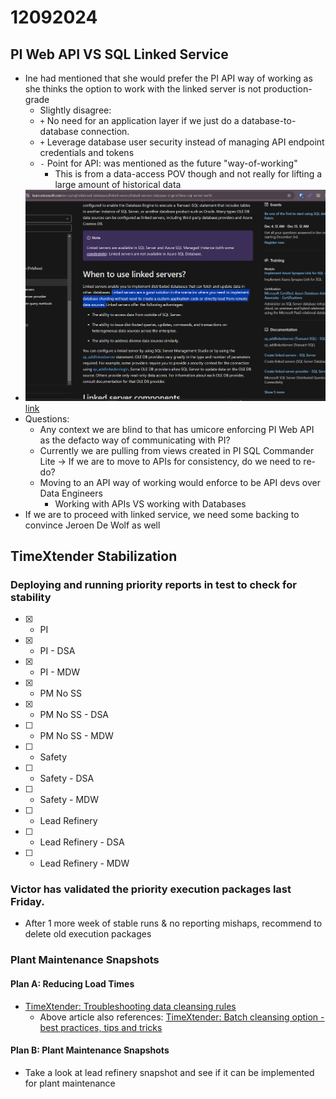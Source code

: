 # 12092024

## 

## PI Web API VS SQL Linked Service
- Ine had mentioned that she would prefer the PI API way of working as she thinks the option to work with the linked server is not production-grade
  - Slightly disagree: 
  - `+` No need for an application layer if we just do a database-to-database connection. 
  - `+` Leverage database user security instead of managing API endpoint credentials and tokens
  - `-` Point for API: was mentioned as the future "way-of-working"
    - This is from a data-access POV though and not really for lifting a large amount of historical data
- ![alt text](image-1.png)[link](https://learn.microsoft.com/en-us/sql/relational-databases/linked-servers/linked-servers-database-engine?view=sql-server-ver16)
- Questions:
  - Any context we are blind to that has umicore enforcing PI Web API as the defacto way of communicating with PI?
  - Currently we are pulling from views created in PI SQL Commander Lite -> If we are to move to APIs for consistency, do we need to re-do?
  - Moving to an API way of working would enforce to be API devs over Data Engineers
    - Working with APIs VS working with Databases
- If we are to proceed with linked service, we need some backing to convince Jeroen De Wolf as well

## TimeXtender Stabilization
### Deploying and running priority reports in test to check for stability
- [x] - PI
- [x] - PI - DSA
- [x] - PI - MDW
- [x] - PM No SS
- [x] - PM No SS - DSA
- [ ] - PM No SS - MDW
- [ ] - Safety
- [ ] - Safety - DSA
- [ ] - Safety - MDW
- [ ] - Lead Refinery
- [ ] - Lead Refinery - DSA
- [ ] - Lead Refinery - MDW

### Victor has validated the priority execution packages last Friday. 
- After 1 more week of stable runs & no reporting mishaps, recommend to delete old execution packages

### Plant Maintenance Snapshots
#### Plan A: Reducing Load Times
- [TimeXtender: Troubleshooting data cleansing rules](https://support.timextender.com/prepare-90/troubleshooting-data-cleansing-rules-883)
  - Above article also references: [TimeXtender: Batch cleansing option - best practices, tips and tricks](https://support.timextender.com/prepare-90/batch-cleansing-option-best-practices-tips-and-tricks-792)
#### Plan B: Plant Maintenance Snapshots
- Take a look at lead refinery snapshot and see if it can be implemented for plant maintenance
